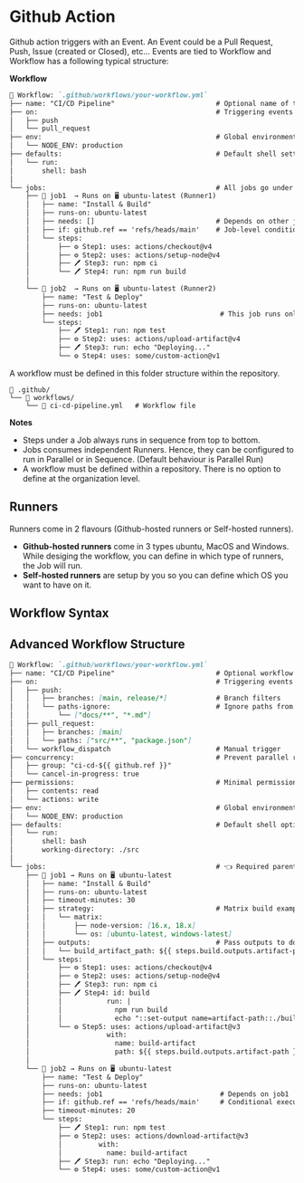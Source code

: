 # Github Action
Github action triggers with an Event. An Event could be a Pull Request, Push, Issue (created or Closed), etc...
Events are tied to Workflow and Workflow has a following typical structure:

**Workflow**
```md
🔁 Workflow: `.github/workflows/your-workflow.yml`
├── name: "CI/CD Pipeline"                         # Optional name of the workflow
├── on:                                            # Triggering events
│   ├── push
│   └── pull_request
├── env:                                           # Global environment variables (optional)
│   └── NODE_ENV: production
├── defaults:                                      # Default shell settings (optional)
│   └── run:
│       shell: bash
│
└── jobs:                                          # All jobs go under this key
    ├── 🧩 job1  → Runs on 🖥️ ubuntu-latest (Runner1)
    │   ├── name: "Install & Build"
    │   ├── runs-on: ubuntu-latest
    │   ├── needs: []                              # Depends on other jobs (optional)
    │   ├── if: github.ref == 'refs/heads/main'    # Job-level conditional (optional)
    │   └── steps:
    │       ├── ⚙️ Step1: uses: actions/checkout@v4
    │       ├── ⚙️ Step2: uses: actions/setup-node@v4
    │       ├── 🖊️ Step3: run: npm ci
    │       └── 🖊️ Step4: run: npm run build
    │
    └── 🧩 job2  → Runs on 🖥️ ubuntu-latest (Runner2)
        ├── name: "Test & Deploy"
        ├── runs-on: ubuntu-latest
        ├── needs: job1                             # This job runs only after job1
        └── steps:
            ├── 🖊️ Step1: run: npm test
            ├── ⚙️ Step2: uses: actions/upload-artifact@v4
            ├── 🖊️ Step3: run: echo "Deploying..."
            └── ⚙️ Step4: uses: some/custom-action@v1
```


A workflow must be defined in this folder structure within the repository.
```
📁 .github/
└── 📁 workflows/
    └── 🔁 ci-cd-pipeline.yml   # Workflow file
```

**Notes**
- Steps under a Job always runs in sequence from top to bottom.
- Jobs consumes independent Runners. Hence, they can be configured to run in Parallel or in Sequence. (Default behaviour is Parallel Run)
- A workflow must be defined within a repository. There is no option to define at the organization level.

## Runners
Runners come in 2 flavours (Github-hosted runners or Self-hosted runners).
- **Github-hosted runners** come in 3 types ubuntu, MacOS and Windows. While desiging the workflow, you can define in which type of runners, the Job will run.
- **Self-hosted runners** are setup by you so you can define which OS you want to have on it.

## Workflow Syntax


## Advanced Workflow Structure
```md
🔁 Workflow: `.github/workflows/your-workflow.yml`
├── name: "CI/CD Pipeline"                         # Optional workflow name
├── on:                                            # Triggering events
│   ├── push:
│   │   ├── branches: [main, release/*]            # Branch filters
│   │   └── paths-ignore:                          # Ignore paths from triggering
│   │       └── ["docs/**", "*.md"]
│   ├── pull_request:
│   │   ├── branches: [main]
│   │   └── paths: ["src/**", "package.json"]
│   └── workflow_dispatch                          # Manual trigger
├── concurrency:                                   # Prevent parallel runs for the same ref
│   ├── group: "ci-cd-${{ github.ref }}"           
│   └── cancel-in-progress: true
├── permissions:                                   # Minimal permissions for workflow token
│   ├── contents: read
│   └── actions: write
├── env:                                           # Global environment variables
│   └── NODE_ENV: production
├── defaults:                                      # Default shell options
│   └── run:
│       shell: bash
│       working-directory: ./src
│
└── jobs:                                          # 👈 Required parent key for all jobs
    ├── 🧩 job1 → Runs on 🖥️ ubuntu-latest
    │   ├── name: "Install & Build"
    │   ├── runs-on: ubuntu-latest
    │   ├── timeout-minutes: 30
    │   ├── strategy:                              # Matrix build example
    │   │   └── matrix:
    │   │       ├── node-version: [16.x, 18.x]
    │   │       └── os: [ubuntu-latest, windows-latest]
    │   ├── outputs:                               # Pass outputs to downstream jobs
    │   │   └── build_artifact_path: ${{ steps.build.outputs.artifact-path }}
    │   └── steps:
    │       ├── ⚙️ Step1: uses: actions/checkout@v4
    │       ├── ⚙️ Step2: uses: actions/setup-node@v4
    │       ├── 🖊️ Step3: run: npm ci
    │       ├── 🖊️ Step4: id: build
    │       │           run: |
    │       │             npm run build
    │       │             echo "::set-output name=artifact-path::./build"
    │       └── ⚙️ Step5: uses: actions/upload-artifact@v3
    │                   with:
    │                     name: build-artifact
    │                     path: ${{ steps.build.outputs.artifact-path }}
    │
    └── 🧩 job2 → Runs on 🖥️ ubuntu-latest
        ├── name: "Test & Deploy"
        ├── runs-on: ubuntu-latest
        ├── needs: job1                             # Depends on job1
        ├── if: github.ref == 'refs/heads/main'     # Conditional execution
        ├── timeout-minutes: 20
        └── steps:
            ├── 🖊️ Step1: run: npm test
            ├── ⚙️ Step2: uses: actions/download-artifact@v3
            │         with:
            │           name: build-artifact
            ├── 🖊️ Step3: run: echo "Deploying..."
            └── ⚙️ Step4: uses: some/custom-action@v1
```


